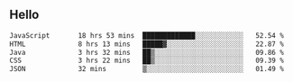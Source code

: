 ## Hello
<!--START_SECTION:waka-->

```txt
JavaScript       18 hrs 53 mins  █████████████░░░░░░░░░░░░   52.54 %
HTML             8 hrs 13 mins   █████▓░░░░░░░░░░░░░░░░░░░   22.87 %
Java             3 hrs 32 mins   ██▒░░░░░░░░░░░░░░░░░░░░░░   09.86 %
CSS              3 hrs 22 mins   ██▒░░░░░░░░░░░░░░░░░░░░░░   09.39 %
JSON             32 mins         ▒░░░░░░░░░░░░░░░░░░░░░░░░   01.49 %
```

<!--END_SECTION:waka-->
